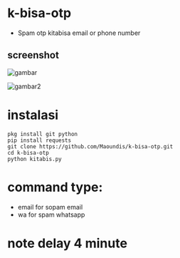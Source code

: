 # k-bisa-otp
* Spam otp kitabisa email or phone number

## screenshot
![gambar](https://raw.githubusercontent.com/XiuzCode/k-bisa-otp/master/Screenshot_20191110-213802.jpg)

![gambar2](https://raw.githubusercontent.com/XiuzCode/k-bisa-otp/master/Screenshot_20191110-213809.jpg)

# instalasi
```
pkg install git python
pip install requests
git clone https://github.com/Maoundis/k-bisa-otp.git
cd k-bisa-otp
python kitabis.py

```
# command type:

* email for sopam email
* wa for spam whatsapp

# note delay 4 minute
